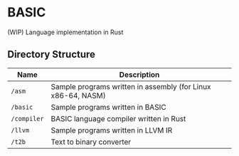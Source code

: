 # BASIC

(WIP) Language implementation in Rust

## Directory Structure

| Name | Description |
| --- | --- |
| `/asm` | Sample programs written in assembly (for Linux x86-64, NASM) |
| `/basic` | Sample programs written in BASIC |
| `/compiler` | BASIC language compiler written in Rust |
| `/llvm` | Sample programs written in LLVM IR |
| `/t2b` | Text to binary converter |
